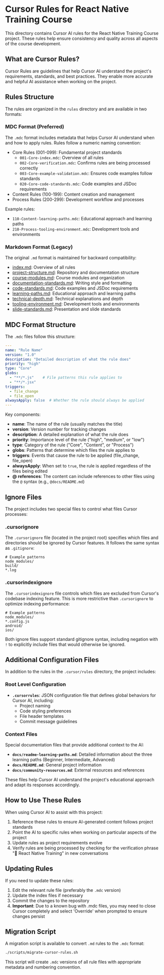 # Cursor Rules for React Native Training Course

This directory contains Cursor AI rules for the React Native Training Course project. These rules help ensure consistency and quality across all aspects of the course development.

## What are Cursor Rules?

Cursor Rules are guidelines that help Cursor AI understand the project's requirements, standards, and best practices. They enable more accurate and helpful AI assistance when working on the project.

## Rules Structure

The rules are organized in the `rules` directory and are available in two formats:

### MDC Format (Preferred)
The `.mdc` format includes metadata that helps Cursor AI understand when and how to apply rules. Rules follow a numeric naming convention:

- Core Rules (001-099): Fundamental project standards
  - `001-Core-index.mdc`: Overview of all rules
  - `002-Core-verification.mdc`: Confirms rules are being processed correctly
  - `003-Core-example-validation.mdc`: Ensures code examples follow standards
  - `020-Core-code-standards.mdc`: Code examples and JSDoc requirements
- Content Rules (100-199): Content creation and management
- Process Rules (200-299): Development workflow and processes

Example rules:
- `110-Content-learning-paths.mdc`: Educational approach and learning paths
- `210-Process-tooling-environment.mdc`: Development tools and environments

### Markdown Format (Legacy)
The original `.md` format is maintained for backward compatibility:

- [index.md](./rules/index.md): Overview of all rules
- [project-structure.md](./rules/project-structure.md): Repository and documentation structure
- [course-modules.md](./rules/course-modules.md): Course modules and organization
- [documentation-standards.md](./rules/documentation-standards.md): Writing style and formatting
- [code-standards.md](./rules/code-standards.md): Code examples and JSDoc requirements
- [learning-paths.md](./rules/learning-paths.md): Educational approach and learning paths
- [technical-depth.md](./rules/technical-depth.md): Technical explanations and depth
- [tooling-environment.md](./rules/tooling-environment.md): Development tools and environments
- [slide-standards.md](./rules/slide-standards.md): Presentation and slide standards

## MDC Format Structure

The `.mdc` files follow this structure:

```yaml
---
name: "Rule Name"
version: "1.0"
description: "Detailed description of what the rule does"
priority: "high"
type: "Core"
globs: 
  - "**/*.js"    # File patterns this rule applies to
  - "**/*.jsx"   
triggers:
  - file_change
  - file_open
alwaysApply: false  # Whether the rule should always be applied
---
```

Key components:
- **name**: The name of the rule (usually matches the title)
- **version**: Version number for tracking changes
- **description**: A detailed explanation of what the rule does
- **priority**: Importance level of the rule ("high", "medium", or "low")
- **type**: Category of the rule ("Core", "Content", or "Process")
- **globs**: Patterns that determine which files the rule applies to
- **triggers**: Events that cause the rule to be applied (file_change, file_open)
- **alwaysApply**: When set to `true`, the rule is applied regardless of the files being edited
- **@ references**: The content can include references to other files using the `@` syntax (e.g., `@docs/README.md`)

## Ignore Files

The project includes two special files to control what files Cursor processes:

### .cursorignore

The `.cursorignore` file (located in the project root) specifies which files and directories should be ignored by Cursor features. It follows the same syntax as `.gitignore`:

```
# Example patterns
node_modules/
build/
*.log
```

### .cursorindexignore

The `.cursorindexignore` file controls which files are excluded from Cursor's codebase indexing feature. This is more restrictive than `.cursorignore` to optimize indexing performance:

```
# Example patterns
node_modules/
*.config.js
android/
ios/
```

Both ignore files support standard gitignore syntax, including negation with `!` to explicitly include files that would otherwise be ignored.

## Additional Configuration Files

In addition to the rules in the `.cursor/rules` directory, the project includes:

### Root Level Configuration

- **`.cursorrules`**: JSON configuration file that defines global behaviors for Cursor AI, including:
  - Project naming
  - Code styling preferences
  - File header templates
  - Commit message guidelines

### Context Files

Special documentation files that provide additional context to the AI:

- **`docs/readme-learning-paths.md`**: Detailed information about the three learning paths (Beginner, Intermediate, Advanced)
- **`docs/README.md`**: General project information
- **`docs/community-resources.md`**: External resources and references

These files help Cursor AI understand the project's educational approach and adapt its responses accordingly.

## How to Use These Rules

When using Cursor AI to assist with this project:

1. Reference these rules to ensure AI-generated content follows project standards
2. Point the AI to specific rules when working on particular aspects of the project
3. Update rules as project requirements evolve
4. Verify rules are being processed by checking for the verification phrase "📘 React Native Training" in new conversations

## Updating Rules

If you need to update these rules:

1. Edit the relevant rule file (preferably the `.mdc` version)
2. Update the index files if necessary
3. Commit the changes to the repository
4. **Important**: Due to a known bug with .mdc files, you may need to close Cursor completely and select 'Override' when prompted to ensure changes persist

## Migration Script

A migration script is available to convert `.md` rules to the `.mdc` format:

```bash
./scripts/migrate-cursor-rules.sh
```

This script will create `.mdc` versions of all rule files with appropriate metadata and numbering convention. 
